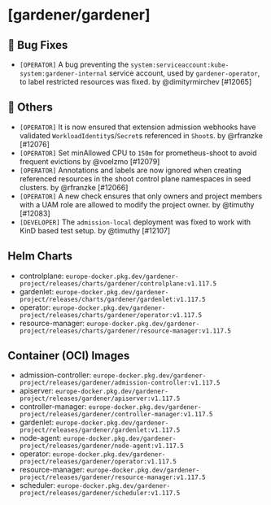 # [gardener/gardener]

## 🐛 Bug Fixes

- `[OPERATOR]` A bug preventing the `system:serviceaccount:kube-system:gardener-internal` service account, used by `gardener-operator`, to label restricted resources was fixed. by @dimityrmirchev [#12065]
## 🏃 Others

- `[OPERATOR]` It is now ensured that extension admission webhooks have validated `WorkloadIdentity`s/`Secret`s referenced in `Shoot`s. by @rfranzke [#12076]
- `[OPERATOR]` Set minAllowed CPU to `150m` for prometheus-shoot to avoid frequent evictions by @voelzmo [#12079]
- `[OPERATOR]` Annotations and labels are now ignored when creating referenced resources in the shoot control plane namespaces in seed clusters. by @rfranzke [#12066]
- `[OPERATOR]` A new check ensures that only owners and project members with a UAM role are allowed to modify the project owner. by @timuthy [#12083]
- `[DEVELOPER]` The `admission-local` deployment was fixed to work with KinD based test setup. by @timuthy [#12107]

## Helm Charts
- controlplane: `europe-docker.pkg.dev/gardener-project/releases/charts/gardener/controlplane:v1.117.5`
- gardenlet: `europe-docker.pkg.dev/gardener-project/releases/charts/gardener/gardenlet:v1.117.5`
- operator: `europe-docker.pkg.dev/gardener-project/releases/charts/gardener/operator:v1.117.5`
- resource-manager: `europe-docker.pkg.dev/gardener-project/releases/charts/gardener/resource-manager:v1.117.5`
## Container (OCI) Images
- admission-controller: `europe-docker.pkg.dev/gardener-project/releases/gardener/admission-controller:v1.117.5`
- apiserver: `europe-docker.pkg.dev/gardener-project/releases/gardener/apiserver:v1.117.5`
- controller-manager: `europe-docker.pkg.dev/gardener-project/releases/gardener/controller-manager:v1.117.5`
- gardenlet: `europe-docker.pkg.dev/gardener-project/releases/gardener/gardenlet:v1.117.5`
- node-agent: `europe-docker.pkg.dev/gardener-project/releases/gardener/node-agent:v1.117.5`
- operator: `europe-docker.pkg.dev/gardener-project/releases/gardener/operator:v1.117.5`
- resource-manager: `europe-docker.pkg.dev/gardener-project/releases/gardener/resource-manager:v1.117.5`
- scheduler: `europe-docker.pkg.dev/gardener-project/releases/gardener/scheduler:v1.117.5`
